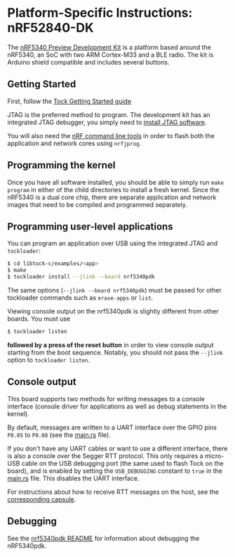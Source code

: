 Platform-Specific Instructions: nRF52840-DK
===================================

The [nRF5340 Preview Development
Kit](https://www.nordicsemi.com/Software-and-tools/Development-Kits/nRF5340-PDK) is a platform
based around the nRF5340, an SoC with two ARM Cortex-M33 and a BLE
radio. The kit is Arduino shield compatible and includes several
buttons.

## Getting Started

First, follow the [Tock Getting Started guide](../../../doc/Getting_Started.md)

JTAG is the preferred method to program. The development kit has an
integrated JTAG debugger, you simply need to [install JTAG
software](../../../doc/Getting_Started.md#loading-the-kernel-onto-a-board).

You will also need the
[nRF command line tools](https://www.nordicsemi.com/Software-and-tools/Development-Tools/nRF-Command-Line-Tools)
in order to flash both the application and network cores using `nrfjprog`.

## Programming the kernel
Once you have all software installed, you should be able to simply run
`make program` in either of the child directories to install a fresh kernel.
Since the nRF5340 is a dual core chip, there are separate application and
network images that need to be compiled and programmed separately.

## Programming user-level applications
You can program an application over USB using the integrated JTAG and `tockloader`:

```bash
$ cd libtock-c/examples/<app>
$ make
$ tockloader install --jlink --board nrf5340pdk
```

The same options (`--jlink --board nrf5340pdk`) must be passed for other tockloader commands
such as `erase-apps` or `list`.

Viewing console output on the nrf5340pdk is slightly different from other boards. You must use
```bash
$ tockloader listen
```
**followed by a press of the reset button** in order to view console output starting from the boot
sequence. Notably, you should not
pass the `--jlink` option to `tockloader listen`.

## Console output

This board supports two methods for writing messages to a console interface
(console driver for applications as well as debug statements in the kernel).

By default, messages are written to a UART interface over the GPIO pins `P0.05`
to `P0.08` (see the [main.rs](src/main.rs) file).

If you don't have any UART cables or want to use a different interface, there is
also a console over the Segger RTT protocol. This only requires a micro-USB
cable on the USB debugging port (the same used to flash Tock on the board), and
is enabled by setting the `USB_DEBUGGING` constant to `true` in the
[main.rs](src/main.rs) file.
This disables the UART interface.

For instructions about how to receive RTT messages on the host, see the
[corresponding capsule](../../../capsules/src/segger_rtt.rs).

## Debugging

See the [nrf5340pdk README](../nrf5340pdk/README.md) for information about debugging
the nRF5340pdk.
